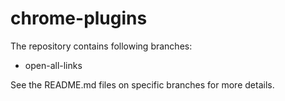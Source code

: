 # chrome-plugins


The repository contains following branches:

- open-all-links


See the README.md files on specific branches for more details.
